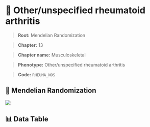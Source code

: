 # 🧪 Other/unspecified rheumatoid arthritis

> **Root:** Mendelian Randomization

> **Chapter:** 13  

> **Chapter name:** Musculoskeletal

> **Phenotype:** Other/unspecified rheumatoid arthritis  

> **Code:** `RHEUMA_NOS`

## 🧬 Mendelian Randomization  

<img src="/MR/Figures/Forward/RHEUMA_NOS.png"/>

## 📊 Data Table

<CsvTableMRF src="/public/MR/Data/Forward/RHEUMA_NOS.csv"/>
